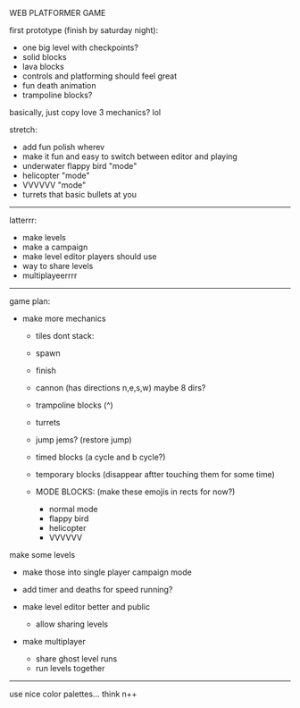 WEB PLATFORMER GAME

first prototype (finish by saturday night):
- one big level with checkpoints?
- solid blocks
- lava blocks
- controls and platforming should feel great
- fun death animation
- trampoline blocks?

basically, just copy love 3 mechanics? lol

stretch:
- add fun polish wherev
- make it fun and easy to switch between editor and playing
- underwater flappy bird "mode"
- helicopter "mode"
- VVVVVV "mode"
- turrets that basic bullets at you

---

latterrr:

- make levels
- make a campaign
- make level editor players should use
- way to share levels
- multiplayeerrrr

---

game plan:

- make more mechanics
  - tiles dont stack:
  - spawn
  - finish
  - cannon (has directions n,e,s,w) maybe 8 dirs?
  - trampoline blocks (^)
  - turrets
  - jump jems? (restore jump)
  - timed blocks (a cycle and b cycle?)
  - temporary blocks (disappear aftter touching them for some time)

  - MODE BLOCKS:
    (make these emojis in rects for now?)
    - normal mode
    - flappy bird
    - helicopter
    - VVVVVV

 make some levels
  - make those into single player campaign mode
  - add timer and deaths for speed running?

- make level editor better and public
  - allow sharing levels
- make multiplayer
  - share ghost level runs
  - run levels together

---

use nice color palettes...
think n++
